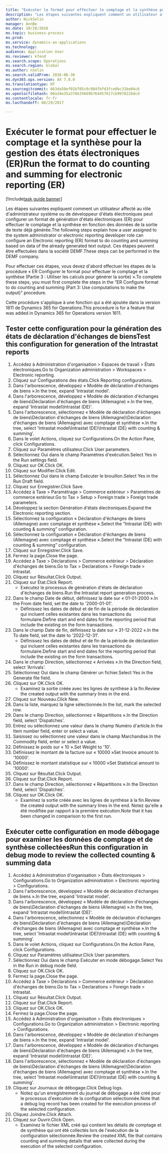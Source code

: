 ```yaml
--- 
title: "Exécuter le format pour effectuer le comptage et la synthèse pour la gestion des états électroniques (ER)"
description: "Les étapes suivantes expliquent comment un utilisateur affecté au rôle d'administrateur système ou de développeur d'états électroniques peut configurer un format de génération d'états électroniques (ER) pour effectuer le comptage et la synthèse en fonction des données de la sortie de texte déjà générée."
author: NickSelin
manager: AnnBe
ms.date: 10/28/2016
ms.topic: business-process
ms.prod: 
ms.service: dynamics-ax-applications
ms.technology: 
audience: Application User
ms.reviewer: kfend
ms.search.scope: Operations
ms.search.region: Global
ms.author: nselin
ms.search.validFrom: 2016-06-30
ms.dyn365.ops.version: AX 7.0.0
ms.translationtype: HT
ms.sourcegitcommit: 663da58ef01b705c0c984fbfd3fce8bc31be04c6
ms.openlocfilehash: 60a34e35a376635669b764457617cb997822bdcd
ms.contentlocale: fr-fr
ms.lasthandoff: 08/29/2017

---
```

# <a name="run-the-format-to-do-counting-and-summing-for-electronic-reporting-er"></a><span data-ttu-id="ade30-103">Exécuter le format pour effectuer le comptage et la synthèse pour la gestion des états électroniques (ER)</span><span class="sxs-lookup"><span data-stu-id="ade30-103">Run the format to do counting and summing for electronic reporting (ER)</span></span>

[!include[task guide banner](../../includes/task-guide-banner.md)]

<span data-ttu-id="ade30-104">Les étapes suivantes expliquent comment un utilisateur affecté au rôle d'administrateur système ou de développeur d'états électroniques peut configurer un format de génération d'états électroniques (ER) pour effectuer le comptage et la synthèse en fonction des données de la sortie de texte déjà générée.</span><span class="sxs-lookup"><span data-stu-id="ade30-104">The following steps explain how a user assigned to the system administrator or electronic reporting developer role can configure an Electronic reporting (ER) format to do counting and summing based on data of the already generated text output.</span></span> <span data-ttu-id="ade30-105">Ces étapes peuvent être effectuées dans la société DEMF.</span><span class="sxs-lookup"><span data-stu-id="ade30-105">These steps can be performed in the DEMF company.</span></span>

<span data-ttu-id="ade30-106">Pour effectuer ces étapes, vous devez d'abord effectuer les étapes de la procédure « ER Configurer le format pour effectuer le comptage et la synthèse (Partie 3 : Utiliser les calculs pour générer la sortie) ».</span><span class="sxs-lookup"><span data-stu-id="ade30-106">To complete these steps, you must first complete the steps in the “ER Configure format to do counting and summing (Part 3: Use computations to make the output)” procedure.</span></span>

<span data-ttu-id="ade30-107">Cette procédure s'applique à une fonction qui a été ajoutée dans la version 1611 de Dynamics 365 for Operations.</span><span class="sxs-lookup"><span data-stu-id="ade30-107">This procedure is for a feature that was added in Dynamics 365 for Operations version 1611.</span></span>


## <a name="test-this-configuration-for-generation-of-the-intrastat-reports"></a><span data-ttu-id="ade30-108">Tester cette configuration pour la génération des états de déclaration d'échanges de biens</span><span class="sxs-lookup"><span data-stu-id="ade30-108">Test this configuration for generation of the Intrastat reports</span></span>
1. <span data-ttu-id="ade30-109">Accédez à Administration d'organisation > Espaces de travail > États électroniques.</span><span class="sxs-lookup"><span data-stu-id="ade30-109">Go to Organization administration > Workspaces > Electronic reporting.</span></span>
2. <span data-ttu-id="ade30-110">Cliquez sur Configurations des états.</span><span class="sxs-lookup"><span data-stu-id="ade30-110">Click Reporting configurations.</span></span>
3. <span data-ttu-id="ade30-111">Dans l'arborescence, développez « Modèle de déclaration d'échanges de biens ».</span><span class="sxs-lookup"><span data-stu-id="ade30-111">In the tree, expand 'Intrastat model'.</span></span>
4. <span data-ttu-id="ade30-112">Dans l'arborescence, développez « Modèle de déclaration d'échanges de biens\Déclaration d'échanges de biens (Allemagne) ».</span><span class="sxs-lookup"><span data-stu-id="ade30-112">In the tree, expand 'Intrastat model\Intrastat (DE)'.</span></span>
5. <span data-ttu-id="ade30-113">Dans l'arborescence, sélectionnez « Modèle de déclaration d'échanges de biens\Déclaration d'échanges de biens (Allemagne)\Déclaration d'échanges de biens (Allemagne) avec comptage et synthèse ».</span><span class="sxs-lookup"><span data-stu-id="ade30-113">In the tree, select 'Intrastat model\Intrastat (DE)\Intrastat (DE) with counting & summing'.</span></span>
6. <span data-ttu-id="ade30-114">Dans le volet Actions, cliquez sur Configurations.</span><span class="sxs-lookup"><span data-stu-id="ade30-114">On the Action Pane, click Configurations.</span></span>
7. <span data-ttu-id="ade30-115">Cliquez sur Paramètres utilisateur.</span><span class="sxs-lookup"><span data-stu-id="ade30-115">Click User parameters.</span></span>
8. <span data-ttu-id="ade30-116">Sélectionnez Oui dans le champ Paramètres d'exécution.</span><span class="sxs-lookup"><span data-stu-id="ade30-116">Select Yes in the Run settings field.</span></span>
9. <span data-ttu-id="ade30-117">Cliquez sur OK.</span><span class="sxs-lookup"><span data-stu-id="ade30-117">Click OK.</span></span>
10. <span data-ttu-id="ade30-118">Cliquez sur Modifier.</span><span class="sxs-lookup"><span data-stu-id="ade30-118">Click Edit.</span></span>
11. <span data-ttu-id="ade30-119">Sélectionnez Oui dans le champ Exécuter le brouillon.</span><span class="sxs-lookup"><span data-stu-id="ade30-119">Select Yes in the Run Draft field.</span></span>
12. <span data-ttu-id="ade30-120">Cliquez sur Enregistrer.</span><span class="sxs-lookup"><span data-stu-id="ade30-120">Click Save.</span></span>
13. <span data-ttu-id="ade30-121">Accédez à Taxe > Paramétrage > Commerce extérieur > Paramètres de commerce extérieur.</span><span class="sxs-lookup"><span data-stu-id="ade30-121">Go to Tax > Setup > Foreign trade > Foreign trade parameters.</span></span>
14. <span data-ttu-id="ade30-122">Développez la section Génération d'états électroniques.</span><span class="sxs-lookup"><span data-stu-id="ade30-122">Expand the Electronic reporting section.</span></span>
15. <span data-ttu-id="ade30-123">Sélectionnez la configuration « Déclaration d'échanges de biens (Allemagne) avec comptage et synthèse ».</span><span class="sxs-lookup"><span data-stu-id="ade30-123">Select the “Intrastat (DE) with counting & summing” configuration.</span></span>
16. <span data-ttu-id="ade30-124">Sélectionnez la configuration « Déclaration d'échanges de biens (Allemagne) avec comptage et synthèse ».</span><span class="sxs-lookup"><span data-stu-id="ade30-124">Select the “Intrastat (DE) with counting & summing” configuration.</span></span>
17. <span data-ttu-id="ade30-125">Cliquez sur Enregistrer.</span><span class="sxs-lookup"><span data-stu-id="ade30-125">Click Save.</span></span>
18. <span data-ttu-id="ade30-126">Fermez la page.</span><span class="sxs-lookup"><span data-stu-id="ade30-126">Close the page.</span></span>
19. <span data-ttu-id="ade30-127">Accédez à Taxe > Déclarations > Commerce extérieur > Déclaration d'échanges de biens.</span><span class="sxs-lookup"><span data-stu-id="ade30-127">Go to Tax > Declarations > Foreign trade > Intrastat.</span></span>
20. <span data-ttu-id="ade30-128">Cliquez sur Résultat.</span><span class="sxs-lookup"><span data-stu-id="ade30-128">Click Output.</span></span>
21. <span data-ttu-id="ade30-129">Cliquez sur État.</span><span class="sxs-lookup"><span data-stu-id="ade30-129">Click Report.</span></span>
    * <span data-ttu-id="ade30-130">Exécutez le processus de génération d'états de déclaration d'échanges de biens.</span><span class="sxs-lookup"><span data-stu-id="ade30-130">Run the Intrastat report generation process.</span></span>  
22. <span data-ttu-id="ade30-131">Dans le champ Date de début, définissez la date sur « 01-01-2000 ».</span><span class="sxs-lookup"><span data-stu-id="ade30-131">In the From date field, set the date to '2000-01-01'.</span></span>
    * <span data-ttu-id="ade30-132">Définissez les dates de début et de fin de la période de déclaration qui incluent celles existantes dans les transactions du formulaire.</span><span class="sxs-lookup"><span data-stu-id="ade30-132">Define start and end dates for the reporting period that include the existing on the form transactions.</span></span>  
23. <span data-ttu-id="ade30-133">Dans le champ Date de fin, définissez la date sur « 31-12-2022 ».</span><span class="sxs-lookup"><span data-stu-id="ade30-133">In the To date field, set the date to '2022-12-31'.</span></span>
    * <span data-ttu-id="ade30-134">Définissez les dates de début et de fin de la période de déclaration qui incluent celles existantes dans les transactions du formulaire.</span><span class="sxs-lookup"><span data-stu-id="ade30-134">Define start and end dates for the reporting period that include the existing on the form transactions.</span></span>  
24. <span data-ttu-id="ade30-135">Dans le champ Direction, sélectionnez « Arrivées ».</span><span class="sxs-lookup"><span data-stu-id="ade30-135">In the Direction field, select 'Arrivals'.</span></span>
25. <span data-ttu-id="ade30-136">Sélectionnez Oui dans le champ Générer un fichier.</span><span class="sxs-lookup"><span data-stu-id="ade30-136">Select Yes in the Generate file field.</span></span>
26. <span data-ttu-id="ade30-137">Cliquez sur OK.</span><span class="sxs-lookup"><span data-stu-id="ade30-137">Click OK.</span></span>
    * <span data-ttu-id="ade30-138">Examinez la sortie créée avec les lignes de synthèse à la fin.</span><span class="sxs-lookup"><span data-stu-id="ade30-138">Review the created output with the summary lines in the end.</span></span>  
27. <span data-ttu-id="ade30-139">Cliquez sur Nouveau.</span><span class="sxs-lookup"><span data-stu-id="ade30-139">Click New.</span></span>
28. <span data-ttu-id="ade30-140">Dans la liste, marquez la ligne sélectionnée.</span><span class="sxs-lookup"><span data-stu-id="ade30-140">In the list, mark the selected row.</span></span>
29. <span data-ttu-id="ade30-141">Dans le champ Direction, sélectionnez « Répartitions ».</span><span class="sxs-lookup"><span data-stu-id="ade30-141">In the Direction field, select 'Dispatches'.</span></span>
30. <span data-ttu-id="ade30-142">Entrez ou sélectionnez une valeur dans le champ Numéro d'article.</span><span class="sxs-lookup"><span data-stu-id="ade30-142">In the Item number field, enter or select a value.</span></span>
31. <span data-ttu-id="ade30-143">Saisissez ou sélectionnez une valeur dans le champ Marchandise.</span><span class="sxs-lookup"><span data-stu-id="ade30-143">In the Commodity field, enter or select a value.</span></span>
32. <span data-ttu-id="ade30-144">Définissez le poids sur « 10 ».</span><span class="sxs-lookup"><span data-stu-id="ade30-144">Set Weight to '10'.</span></span>
33. <span data-ttu-id="ade30-145">Définissez le montant de la facture sur « 10000 »</span><span class="sxs-lookup"><span data-stu-id="ade30-145">Set Invoice amount to '10000'.</span></span>
34. <span data-ttu-id="ade30-146">Définissez le montant statistique sur « 10000 »</span><span class="sxs-lookup"><span data-stu-id="ade30-146">Set Statistical amount to '10000'.</span></span>
35. <span data-ttu-id="ade30-147">Cliquez sur Résultat.</span><span class="sxs-lookup"><span data-stu-id="ade30-147">Click Output.</span></span>
36. <span data-ttu-id="ade30-148">Cliquez sur État.</span><span class="sxs-lookup"><span data-stu-id="ade30-148">Click Report.</span></span>
37. <span data-ttu-id="ade30-149">Dans le champ Direction, sélectionnez « Répartitions ».</span><span class="sxs-lookup"><span data-stu-id="ade30-149">In the Direction field, select 'Dispatches'.</span></span>
38. <span data-ttu-id="ade30-150">Cliquez sur OK.</span><span class="sxs-lookup"><span data-stu-id="ade30-150">Click OK.</span></span>
    * <span data-ttu-id="ade30-151">Examinez la sortie créée avec les lignes de synthèse à la fin.</span><span class="sxs-lookup"><span data-stu-id="ade30-151">Review the created output with the summary lines in the end.</span></span> <span data-ttu-id="ade30-152">Notez qu'elle a été modifiée par rapport à la première exécution.</span><span class="sxs-lookup"><span data-stu-id="ade30-152">Note that it has been changed in comparison to the first run.</span></span>  

## <a name="run-this-configuration-in-debug-mode-to-review-the-collected-counting--summing-data"></a><span data-ttu-id="ade30-153">Exécuter cette configuration en mode débogage pour examiner les données de comptage et de synthèse collectées</span><span class="sxs-lookup"><span data-stu-id="ade30-153">Run this configuration in debug mode to review the collected counting & summing data</span></span>
1. <span data-ttu-id="ade30-154">Accédez à Administration d'organisation > États électroniques > Configurations.</span><span class="sxs-lookup"><span data-stu-id="ade30-154">Go to Organization administration > Electronic reporting > Configurations.</span></span>
2. <span data-ttu-id="ade30-155">Dans l'arborescence, développez « Modèle de déclaration d'échanges de biens ».</span><span class="sxs-lookup"><span data-stu-id="ade30-155">In the tree, expand 'Intrastat model'.</span></span>
3. <span data-ttu-id="ade30-156">Dans l'arborescence, développez « Modèle de déclaration d'échanges de biens\Déclaration d'échanges de biens (Allemagne) ».</span><span class="sxs-lookup"><span data-stu-id="ade30-156">In the tree, expand 'Intrastat model\Intrastat (DE)'.</span></span>
4. <span data-ttu-id="ade30-157">Dans l'arborescence, sélectionnez « Modèle de déclaration d'échanges de biens\Déclaration d'échanges de biens (Allemagne)\Déclaration d'échanges de biens (Allemagne) avec comptage et synthèse ».</span><span class="sxs-lookup"><span data-stu-id="ade30-157">In the tree, select 'Intrastat model\Intrastat (DE)\Intrastat (DE) with counting & summing'.</span></span>
5. <span data-ttu-id="ade30-158">Dans le volet Actions, cliquez sur Configurations.</span><span class="sxs-lookup"><span data-stu-id="ade30-158">On the Action Pane, click Configurations.</span></span>
6. <span data-ttu-id="ade30-159">Cliquez sur Paramètres utilisateur.</span><span class="sxs-lookup"><span data-stu-id="ade30-159">Click User parameters.</span></span>
7. <span data-ttu-id="ade30-160">Sélectionnez Oui dans le champ Exécuter en mode débogage.</span><span class="sxs-lookup"><span data-stu-id="ade30-160">Select Yes in the Run in debug mode field.</span></span>
8. <span data-ttu-id="ade30-161">Cliquez sur OK.</span><span class="sxs-lookup"><span data-stu-id="ade30-161">Click OK.</span></span>
9. <span data-ttu-id="ade30-162">Fermez la page.</span><span class="sxs-lookup"><span data-stu-id="ade30-162">Close the page.</span></span>
10. <span data-ttu-id="ade30-163">Accédez à Taxe > Déclarations > Commerce extérieur > Déclaration d'échanges de biens.</span><span class="sxs-lookup"><span data-stu-id="ade30-163">Go to Tax > Declarations > Foreign trade > Intrastat.</span></span>
11. <span data-ttu-id="ade30-164">Cliquez sur Résultat.</span><span class="sxs-lookup"><span data-stu-id="ade30-164">Click Output.</span></span>
12. <span data-ttu-id="ade30-165">Cliquez sur État.</span><span class="sxs-lookup"><span data-stu-id="ade30-165">Click Report.</span></span>
13. <span data-ttu-id="ade30-166">Cliquez sur OK.</span><span class="sxs-lookup"><span data-stu-id="ade30-166">Click OK.</span></span>
14. <span data-ttu-id="ade30-167">Fermez la page.</span><span class="sxs-lookup"><span data-stu-id="ade30-167">Close the page.</span></span>
15. <span data-ttu-id="ade30-168">Accédez à Administration d'organisation > États électroniques > Configurations.</span><span class="sxs-lookup"><span data-stu-id="ade30-168">Go to Organization administration > Electronic reporting > Configurations.</span></span>
16. <span data-ttu-id="ade30-169">Dans l'arborescence, développez « Modèle de déclaration d'échanges de biens ».</span><span class="sxs-lookup"><span data-stu-id="ade30-169">In the tree, expand 'Intrastat model'.</span></span>
17. <span data-ttu-id="ade30-170">Dans l'arborescence, développez « Modèle de déclaration d'échanges de biens\Déclaration d'échanges de biens (Allemagne) ».</span><span class="sxs-lookup"><span data-stu-id="ade30-170">In the tree, expand 'Intrastat model\Intrastat (DE)'.</span></span>
18. <span data-ttu-id="ade30-171">Dans l'arborescence, sélectionnez « Modèle de déclaration d'échanges de biens\Déclaration d'échanges de biens (Allemagne)\Déclaration d'échanges de biens (Allemagne) avec comptage et synthèse ».</span><span class="sxs-lookup"><span data-stu-id="ade30-171">In the tree, select 'Intrastat model\Intrastat (DE)\Intrastat (DE) with counting & summing'.</span></span>
19. <span data-ttu-id="ade30-172">Cliquez sur Journaux de débogage.</span><span class="sxs-lookup"><span data-stu-id="ade30-172">Click Debug logs.</span></span>
    * <span data-ttu-id="ade30-173">Notez qu'un enregistrement du journal de débogage a été créé pour le processus d'exécution de la configuration sélectionnée.</span><span class="sxs-lookup"><span data-stu-id="ade30-173">Note that a debug log record has been created for the execution process of the selected configuration.</span></span>  
20. <span data-ttu-id="ade30-174">Cliquez Joindre.</span><span class="sxs-lookup"><span data-stu-id="ade30-174">Click Attach.</span></span>
21. <span data-ttu-id="ade30-175">Cliquez sur Ouvrir.</span><span class="sxs-lookup"><span data-stu-id="ade30-175">Click Open.</span></span>
    * <span data-ttu-id="ade30-176">Examinez le fichier XML créé qui contient les détails de comptage et de synthèse qui ont été collectés lors de l'exécution de la configuration sélectionnée.</span><span class="sxs-lookup"><span data-stu-id="ade30-176">Review the created XML file that contains counting and summing details that were collected during the execution of the selected configuration.</span></span>  


